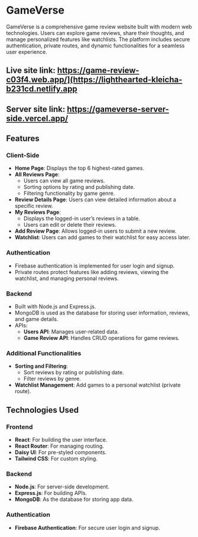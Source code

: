 # GameVerse

GameVerse is a comprehensive game review website built with modern web technologies. Users can explore game reviews, share their thoughts, and manage personalized features like watchlists. The platform includes secure authentication, private routes, and dynamic functionalities for a seamless user experience.

## Live site link: https://game-review-c03f4.web.app/](https://lighthearted-kleicha-b231cd.netlify.app
## Server site link: https://gameverse-server-side.vercel.app/

## Features

### Client-Side

- **Home Page**: Displays the top 6 highest-rated games.
- **All Reviews Page**:
  - Users can view all game reviews.
  - Sorting options by rating and publishing date.
  - Filtering functionality by game genre.
- **Review Details Page**: Users can view detailed information about a specific review.
- **My Reviews Page**:
  - Displays the logged-in user’s reviews in a table.
  - Users can edit or delete their reviews.
- **Add Review Page**: Allows logged-in users to submit a new review.
- **Watchlist**: Users can add games to their watchlist for easy access later.

### Authentication

- Firebase authentication is implemented for user login and signup.
- Private routes protect features like adding reviews, viewing the watchlist, and managing personal reviews.

### Backend

- Built with Node.js and Express.js.
- MongoDB is used as the database for storing user information, reviews, and game details.
- APIs:
  - **Users API**: Manages user-related data.
  - **Game Review API**: Handles CRUD operations for game reviews.

### Additional Functionalities

- **Sorting and Filtering**:
  - Sort reviews by rating or publishing date.
  - Filter reviews by genre.
- **Watchlist Management**: Add games to a personal watchlist (private route).

## Technologies Used

### Frontend

- **React**: For building the user interface.
- **React Router**: For managing routing.
- **Daisy UI**: For pre-styled components.
- **Tailwind CSS**: For custom styling.

### Backend

- **Node.js**: For server-side development.
- **Express.js**: For building APIs.
- **MongoDB**: As the database for storing app data.

### Authentication

- **Firebase Authentication**: For secure user login and signup.

